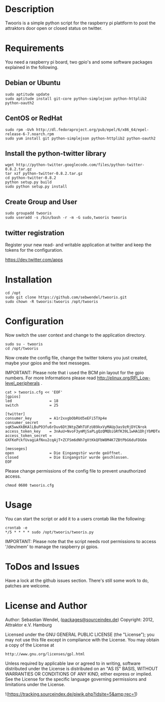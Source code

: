 # Description #
Twooris is a simple python script for the raspberry pi plattform to post the attraktors door open or closed status on twitter.

# Requirements #
You need a raspberry pi board, two gpio's and some software packages explained in the following.

## Debian or Ubuntu ##

    sudo aptitude update
    sudo aptitude install git-core python-simplejson python-httplib2 python-oauth2

## CentOS or RedHat ##

    sudo rpm -Uvh http://dl.fedoraproject.org/pub/epel/6/x86_64/epel-release-6-7.noarch.rpm
    sudo yum install git python-simplejson python-httplib2 python-oauth2

## Install the python-twitter library ##

    wget http://python-twitter.googlecode.com/files/python-twitter-0.8.2.tar.gz
    tar xzf python-twitter-0.8.2.tar.gz
    cd python-twitter-0.8.2
    python setup.py build
    sudo python setup.py install

## Create Group and User

    sudo groupadd twooris
    sudo useradd -s /bin/bash -r -m -G sudo,twooris twooris

## twitter registration ##
Register your new read- and writable application at twitter and keep the tokens for the configuration.

<https://dev.twitter.com/apps>

# Installation #

    cd /opt
    sudo git clone https://github.com/sebwendel/twooris.git
    sudo chown -R twooris:twooris /opt/twooris

# Configuration #
Now switch the user context and change to the application directory.

    sudo su - twooris
    cd /opt/twooris

Now create the config file, change the twitter tokens you just created, maybe your gpios and the text messeges.

IMPORTANT: Please note that i used the BCM pin layout for the gpio numbers. For more Informations please read <http://elinux.org/RPi_Low-level_peripherals> .

    cat > twooris.cfg << 'EOF'
    [gpios]
    led                 = 18
    switch              = 25
 
    [twitter]
    consumer_key        = A1r2xxgbObRUd5eEFi5TXp4e
    consumer_secret     = sqK5wwXkBKAlLBuP93fu6rDuv6Dt3NtpZWhTUFzU89kxVyMAUp3as9zRjDYCNrok
    access_token_key    = 3nAuU+NvoF3ymMjSaPLgQzQMQbiGRfK39L1wHA1DhjYbMDTx
    access_token_secret = GXFKePckfUvagiAfNxu2cqAjT+ZCFSm6dNh7gXtKkQFbW8M4K7ZBtPbG6duFDG6m
    
    [messeges]
    open                = Die Eingangstür wurde geöffnet.
    closed              = Die Eingangstür wurde geschlossen.
    EOF

Please change permissions of the config file to prevent unauthorized access.

    chmod 0600 twooris.cfg

# Usage #

You can start the script or add it to a users crontab like the following:

    crontab -e
    */5 * * * * sudo /opt/twooris/twooris.py

IMPORTANT: Please note that the script needs root permissions to access '/dev/mem' to manage the raspberry pi gpios.
    
# ToDos and Issues #
Have a lock at the github issues section. There's still some work to do, patches are welcome.

# License and Author #

Author: Sebastian Wendel, (<packages@sourceindex.de>) Copyright: 2012, Attraktor e.V. Hamburg

Licensed under the GNU GENERAL PUBLIC LICENSE (the "License");
you may not use this file except in compliance with the License.
You may obtain a copy of the License at

    http://www.gnu.org/licenses/gpl.html

Unless required by applicable law or agreed to in writing, software
distributed under the License is distributed on an "AS IS" BASIS,
WITHOUT WARRANTIES OR CONDITIONS OF ANY KIND, either express or implied.
See the License for the specific language governing permissions and
limitations under the License.

!(https://tracking.sourceindex.de/piwik.php?idsite=5&amp;rec=1)
